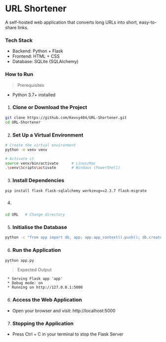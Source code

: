 # URL Shortener

A self-hosted web application that converts long URLs into short, easy-to-share links.

### Tech Stack
- Backend: Python + Flask
- Frontend: HTML + CSS
- Database: SQLite (SQLAlchemy)

### How to Run
> Prerequisites
- Python 3.7+ installed

1. ### Clone or Download the Project

```bash
git clone https://github.com/Kevvy404/URL-Shortener.git
cd URL-Shortener
```

2. ### Set Up a Virtual Environment 
```bash
# Create the virtual environment
python -m venv venv

# Activate it
source venv/bin/activate      # Linux/Mac
.\venv\Scripts\activate       # Windows (PowerShell)
```

3. ### Install Dependencies
```bash
pip install flask flask-sqlalchemy werkzeug==2.3.7 flask-migrate
```
4. ### 
```bash
cd URL   # Change directory
```

5. ### Initialise the Database
```bash
python -c "from app import db, app; app.app_context().push(); db.create_all()"
```

6. ### Run the Application
```bash
python app.py
```
> Expected Output
``` 
 * Serving Flask app 'app'
 * Debug mode: on
 * Running on http://127.0.0.1:5000 
 ```

6. ### Access the Web Application
- Open your browser and visit: http://localhost:5000

7. ### Stopping the Application
- Press Ctrl + C in your terminal to stop the Flask Server
